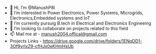 - 👋 Hi, I’m @ManushP8l
- 👀 I’m interested in Power Electronics, Power Systems, Microgrids, Electronics,Embedded systems and IoT
- 🌱 I’m currently pursuig B.tech in Electrical and Electronics Engineeing
- 💞️ I’m looking to collaborate on projects related to this field
- 📫 Mail me at - manush2004.offical@gmail.com
-    Projects Links - https://drive.google.com/drive/folders/1ENqDD1-3Of9yrlxZ9-cfHJx0eKHmHsUb
<!---
ManushP8l/ManushP8l is a ✨ special ✨ repository because its `README.md` (this file) appears on your GitHub profile.
You can click the Preview link to take a look at your changes.
--->
